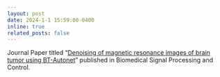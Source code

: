 ```yaml
---
layout: post
date: 2024-1-1 15:59:00-0400
inline: true
related_posts: false
---
```


Journal Paper titled “<a href="https://www.sciencedirect.com/science/article/pii/S1746809423009102">Denoising of magnetic resonance images of brain tumor using BT-Autonet</a>” published in Biomedical Signal Processing and Control. 